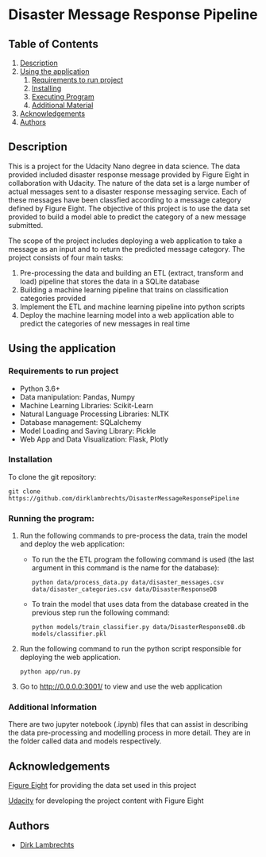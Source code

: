 # Disaster Message Response Pipeline

## Table of Contents
1. [Description](#description)
2. [Using the application](#getting_started)
	1. [Requirements to run project](#dependencies)
	2. [Installing](#installation)
	3. [Executing Program](#execution)
	4. [Additional Material](#material)
3. [Acknowledgements](#acknowledgements)
4. [Authors](#authors)



<a name="descripton"></a>
## Description

This is a project for the Udacity Nano degree in data science. The data provided included disaster response message provided by Figure Eight in collaboration with Udacity. The nature of the data set is a large number of actual messages sent to a disaster response messaging service. Each of these messages have been classfied according to a message category defined by Figure Eight. The objective of this project is to use the data set provided to build a model able to predict the category of a new message submitted. 

The scope of the project includes deploying a web application to take a message as an input and to return the predicted message category. The project consists of four main tasks:
1. Pre-processing the data and building an ETL (extract, transform and load) pipeline that stores the data in a SQLite database
2. Building a machine learning pipeline that trains on classification categories provided
3. Implement the ETL and machine learning pipeline into python scripts
4. Deploy the machine learning model into a web application able to predict the categories of new messages in real time

<a name="getting_started"></a>
## Using the application

<a name="dependencies"></a>
### Requirements to run project
* Python 3.6+
* Data manipulation: Pandas, Numpy
* Machine Learning Libraries: Scikit-Learn
* Natural Language Processing Libraries: NLTK
* Database management: SQLalchemy
* Model Loading and Saving Library: Pickle
* Web App and Data Visualization: Flask, Plotly

<a name="installation"></a>
### Installation
To clone the git repository:
```
git clone https://github.com/dirklambrechts/DisasterMessageResponsePipeline
```
<a name="execution"></a>
### Running the program:
1. Run the following commands to pre-process the data, train the model and deploy the web application:

    - To run the the ETL program the following command is used (the last argument in this command is the name for the database):

        `python data/process_data.py data/disaster_messages.csv data/disaster_categories.csv data/DisasterResponseDB`
    - To train the model that uses data from the database created in the previous step run the following command:

        `python models/train_classifier.py data/DisasterResponseDB.db models/classifier.pkl`

2. Run the following command to run the python script responsible for deploying the web application.

    `python app/run.py`

3. Go to http://0.0.0.0:3001/ to view and use the web application

<a name="material"></a>
### Additional Information

There are two jupyter notebook (.ipynb) files that can assist in describing the data pre-processing and modelling process in more detail. They are in the folder called data and models respectively. 

<a name="acknowledgements"></a>
## Acknowledgements
[Figure Eight](https://www.figure-eight.com/) for providing the data set used in this project

[Udacity](https://www.udacity.com/) for developing the project content with Figure Eight

<a name="authors"></a>
## Authors

* [Dirk Lambrechts](https://github.com/dirklambrechts)